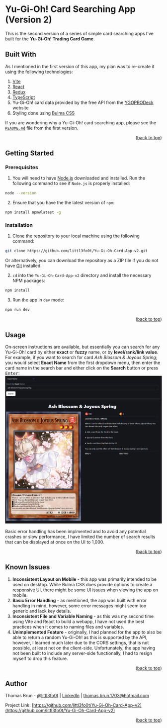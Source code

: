 <a id="readme-top"></a>

# Yu-Gi-Oh! Card Searching App (Version 2)
This is the second version of a series of simple card searching apps I've built for the **Yu-Gi-Oh! Trading Card Game**.

## Built With

As I mentioned in the first version of this app, my plan was to re-create it using the following technologies:

1. [Vite](https://vite.dev/)
2. [React](https://react.dev/)
3. [Redux](https://redux.js.org/)
4. [TypeScript](https://www.typescriptlang.org/)
5. Yu-Gi-Oh! card data provided by the free API from the [YGOPRODeck](https://ygoprodeck.com/api-guide/) website
6. Styling done using [Bulma CSS](https://bulma.io/)

If you are wondering why a Yu-Gi-Oh! card searching app, please see the [```README.md```](https://github.com/littl3fo0t/Yu-Gi-Oh-Card-App/blob/main/README.md) file from the first version.

<p align="right">(<a href="#readme-top">back to top</a>)</p>

## Getting Started

### Prerequisites

1. You will need to have [Node.js](https://nodejs.org/) downloaded and installed. Run the following command to see if ```Node.js``` is properly installed:
```bash
node --version
```

2. Ensure that you have the the latest version of ```npm```:
```bash
npm install npm@latest -g
```

### Installation

1. Clone the repository to your local machine using the following command:
```bash
git clone https://github.com/littl3fo0t/Yu-Gi-Oh-Card-App-v2.git
```
Or alternatively, you can download the repository as a ZIP file if you do not have [Git](https://git-scm.com/book/en/v2/Getting-Started-Installing-Git) installed.

2. ```cd``` into the ```Yu-Gi-Oh-Card-App-v2``` directory and install the necessary NPM packages:
```bash
npm install
```

3. Run the app in ```dev``` mode:
```bash
npm run dev
```

<p align="right">(<a href="#readme-top">back to top</a>)</p>

## Usage

On-screen instructions are available, but essentially you can search for any Yu-Gi-Oh! card by either **exact** or **fuzzy** name, or by **level/rank/link value**. For example, if you want to search for card _Ash Blossom & Joyous Spring_; you would select **Exact Name** from the first dropdown menu, then enter the card name in the search bar and either click on the **Search** button or press <kbd>Enter</kbd>:
![Ash Blossom & Joyous Spring Card Search](./src/assets/readme-images/simple-card-search.png)

Basic error handling has been implmented and to avoid any potential crashes or slow performance, I have limited the number of search results that can be displayed at once on the UI to 1,000.

<p align="right">(<a href="#readme-top">back to top</a>)</p>

## Known Issues

1. **Inconsistent Layout on Mobile** - this app was primarily intended to be used on desktop. While Bulma CSS does provide options to create a responsive UI, there might be some UI issues when viewing the app on mobile.
2. **Basic Error Handling** - as mentioned, the app was built with error handling in mind, however, some error messages might seem too generic and lack key details.
3. **Inconsistent File and Variable Naming** - as this was my second time using Vite and React to build a webapp, I have not used the best practices when it comes to naming files and variables.
4. **Unimplemented Feature** - originally, I had planned for the app to also be able to return a random Yu-Gi-Oh! as this is supported by the API, however, I learned much later due to the CORS settings, that is not possible, at least not on the client-side. Unfortunately, the app having not been built to include any server-side functionally, I had to resign myself to drop this feature.

<p align="right">(<a href="#readme-top">back to top</a>)</p>

## Author

Thomas Brun - [@littl3fo0t](https://github.com/littl3fo0t) | [LinkedIn](https://www.linkedin.com/in/thomasbrun1/) | thomas.brun.1703@hotmail.com

Project Link: [https://github.com/littl3fo0t/Yu-Gi-Oh-Card-App-v2](https://github.com/littl3fo0t/Yu-Gi-Oh-Card-App-v2)

<p align="right">(<a href="#readme-top">back to top</a>)</p>